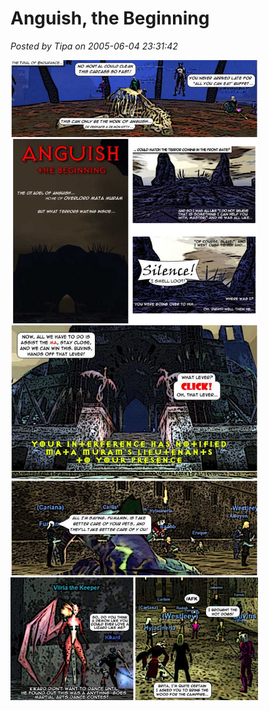 # Anguish, the Beginning

*Posted by Tipa on 2005-06-04 23:31:42*

![](../../../uploads/2009/01/2005-06-04-anguish-the-beginning.jpg)

